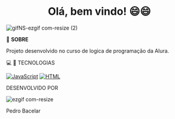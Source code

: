<h1 align="center">  Olá,  bem vindo!   😄😄 </h1>

![gifNS-ezgif com-resize (2)](https://github.com/PedroMBacelar/jogo-do-numero-secreto/assets/160188343/8dddfb52-f766-4493-b4f7-46f3e2d8f5a4)

💬 **SOBRE**

Projeto desenvolvido no curso de logica de programação da Alura.



💻 🚀 TECNOLOGIAS

[![JavaScript](https://img.shields.io/badge/JavaScript-yellow)](https://developer.mozilla.org/pt-BR/docs/Web/JavaScript)
[![HTML](https://img.shields.io/badge/HTML-blue)](https://developer.mozilla.org/pt-BR/docs/Web/HTML)


DESENVOLVIDO POR 

![ezgif com-resize](https://github.com/PedroMBacelar/jogo-do-numero-secreto/assets/160188343/a125117c-34bb-4a98-9d7c-dbee9929a90f)

Pedro Bacelar

